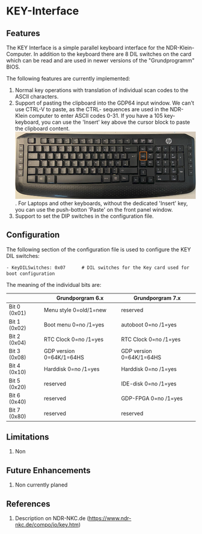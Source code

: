# KEY-Interface

## Features
The KEY Interface is a simple parallel keyboard interface for the NDR-Klein-Computer. In addition to the keyboard there are 8 DIL switches on the card which can be read and are used in newer versions of the "Grundprogramm" BIOS.

The following features are currently implemented:

1. Normal key operations with translation of individual scan codes to the ASCII characters.
2. Support of pasting the clipboard into the GDP64 input window. We can't use CTRL-V to paste, as the CTRL-<Key> sequences are used in the NDR-Klein computer to enter ASCII codes 0-31. If you have a 105 key-keyboard, you can use the 'Insert' key above the cursor block to paste the clipboard content.
![Key-Insert](./Tast-Key.png).
For Laptops and other keyboards, without the dedicated 'Insert' key, you can use the push-botton 'Paste' on the front panel window.
23. Support to set the DIP switches in the configuration file. 

## Configuration

The following section of the configuration file is used to configure the KEY DIL switches:

    - KeyDILSwitches: 0x07      # DIL switches for the Key card used for boot configuration

The meaning of the individual bits are:

|                  | Grundporgram 6.x         | Grundporgram 7.x         |
| ---------------- | ------------------------ | ------------------------ |
| Bit 0 (0x01)     | Menu style  0=old/1=new  | reserved                 |
| Bit 1 (0x02)     | Boot menu   0=no /1=yes  | autoboot    0=no /1=yes  |
| Bit 2 (0x04)     | RTC Clock   0=no /1=yes  | RTC Clock   0=no /1=yes  |
| Bit 3 (0x08)     | GDP version 0=64K/1=64HS | GDP version 0=64K/1=64HS |
| Bit 4 (0x10)     | Harddisk    0=no /1=yes  | Harddisk    0=no /1=yes  |
| Bit 5 (0x20)     | reserved                 | IDE-disk    0=no /1=yes  |
| Bit 6 (0x40)     | reserved                 | GDP-FPGA    0=no /1=yes  |
| Bit 7 (0x80)     | reserved                 | reserved                 |

## Limitations

1. Non

## Future Enhancements

1. Non currently planed

## References

1. Description on NDR-NKC.de (https://www.ndr-nkc.de/compo/io/key.htm)
